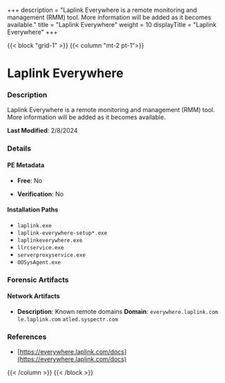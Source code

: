 +++
description = "Laplink Everywhere is a remote monitoring and management (RMM) tool. More information will be added as it becomes available."
title = "Laplink Everywhere"
weight = 10
displayTitle = "Laplink Everywhere"
+++


{{< block "grid-1" >}}
{{< column "mt-2 pt-1">}}

# Laplink Everywhere


### Description

Laplink Everywhere is a remote monitoring and management (RMM) tool. More information will be added as it becomes available.



**Last Modified**: 2/8/2024

### Details


#### PE Metadata


- **Free**: No

- **Verification**: No




#### Installation Paths
- `laplink.exe`
- `laplink-everywhere-setup*.exe`
- `laplinkeverywhere.exe`
- `llrcservice.exe`
- `serverproxyservice.exe`
- `OOSysAgent.exe`

### Forensic Artifacts




#### Network Artifacts

- **Description**: Known remote domains
  **Domain**: `everywhere.laplink.com` `le.laplink.com` `atled.syspectr.com`





### References
- [https://everywhere.laplink.com/docs](https://everywhere.laplink.com/docs)



{{< /column >}}
{{< /block >}}

